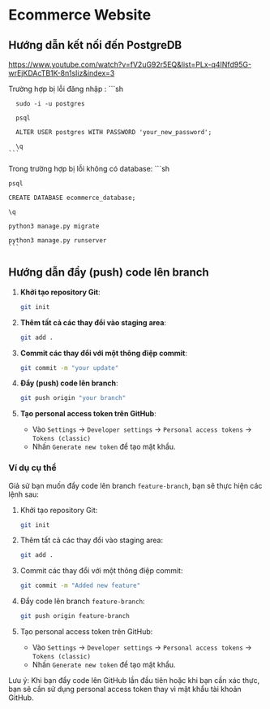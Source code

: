 # Ecommerce Website

## Hướng dẫn kết nối đến PostgreDB

https://www.youtube.com/watch?v=fV2uG92r5EQ&list=PLx-q4INfd95G-wrEjKDAcTB1K-8n1sIiz&index=3

Trường hợp bị lỗi đăng nhập :
    ```sh
    
      sudo -i -u postgres
      
      psql
      
      ALTER USER postgres WITH PASSWORD 'your_new_password';
      
      \q
    ```
    
Trong trường hợp bị lỗi không có database:
    ```sh
    
    psql

    CREATE DATABASE ecommerce_database;

    \q

    python3 manage.py migrate

    python3 manage.py runserver
    ```

## Hướng dẫn đẩy (push) code lên branch

1. **Khởi tạo repository Git**:
    ```sh
    git init
    ```

2. **Thêm tất cả các thay đổi vào staging area**:
    ```sh
    git add .
    ```

3. **Commit các thay đổi với một thông điệp commit**:
    ```sh
    git commit -m "your update"
    ```

4. **Đẩy (push) code lên branch**:
    ```sh
    git push origin "your branch"
    ```

5. **Tạo personal access token trên GitHub**:
    - Vào `Settings` -> `Developer settings` -> `Personal access tokens` -> `Tokens (classic)`
    - Nhấn `Generate new token` để tạo mật khẩu.

### Ví dụ cụ thể

Giả sử bạn muốn đẩy code lên branch `feature-branch`, bạn sẽ thực hiện các lệnh sau:

1. Khởi tạo repository Git:
    ```sh
    git init
    ```

2. Thêm tất cả các thay đổi vào staging area:
    ```sh
    git add .
    ```

3. Commit các thay đổi với một thông điệp commit:
    ```sh
    git commit -m "Added new feature"
    ```

4. Đẩy code lên branch `feature-branch`:
    ```sh
    git push origin feature-branch
    ```

5. Tạo personal access token trên GitHub:
    - Vào `Settings` -> `Developer settings` -> `Personal access tokens` -> `Tokens (classic)`
    - Nhấn `Generate new token` để tạo mật khẩu.

Lưu ý: Khi bạn đẩy code lên GitHub lần đầu tiên hoặc khi bạn cần xác thực, bạn sẽ cần sử dụng personal access token thay vì mật khẩu tài khoản GitHub.
